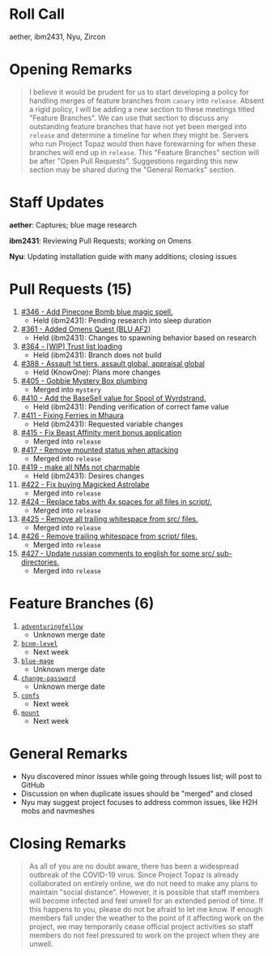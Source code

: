 # Roll Call
aether, ibm2431, Nyu, Zircon
# Opening Remarks
> I believe it would be prudent for us to start developing a policy for handling merges of feature branches from `canary` into `release`. Absent a rigid policy, I will be adding a new section to these meetings titled "Feature Branches". We can use that section to discuss any outstanding feature branches that have not yet been merged into `release` and determine a timeline for when they might be. Servers who run Project Topaz would then have forewarning for when these branches will end up in `release`. This "Feature Branches" section will be after "Open Pull Requests". Suggestions regarding this new section may be shared during the "General Remarks" section.
# Staff Updates
**aether**: Captures; blue mage research

**ibm2431**: Reviewing Pull Requests; working on Omens

**Nyu**: Updating installation guide with many additions; closing issues

# Pull Requests (15)
1. [#346 - Add Pinecone Bomb blue magic spell.](https://github.com/project-topaz/topaz/pull/346)
    - Held (ibm2431): Pending research into sleep duration
2. [#361 - Added Omens Quest (BLU AF2)](https://github.com/project-topaz/topaz/pull/361)
    - Held (ibm2431): Changes to spawning behavior based on research
3. [#364 - [WIP] Trust list loading](https://github.com/project-topaz/topaz/pull/364)
    - Held (ibm2431): Branch does not build
4. [#388 - Assault !st tiers, assault global, appraisal global](https://github.com/project-topaz/topaz/pull/388)
    - Held (KnowOne): Plans more changes
5. [#405 - Gobbie Mystery Box plumbing](https://github.com/project-topaz/topaz/pull/405)
    - Merged into `mystery`
6. [#410 - Add the BaseSell value for Spool of Wyrdstrand.](https://github.com/project-topaz/topaz/pull/410)
    - Held (ibm2431): Pending verification of correct fame value
7. [#411 - Fixing Ferries in Mhaura](https://github.com/project-topaz/topaz/pull/411)
    - Held (ibm2431): Requested variable changes
8. [#415 - Fix Beast Affinity merit bonus application](https://github.com/project-topaz/topaz/pull/415)
    - Merged into `release`
9. [#417 - Remove mounted status when attacking](https://github.com/project-topaz/topaz/pull/417)
    - Merged into `release`
10. [#419 - make all NMs not charmable](https://github.com/project-topaz/topaz/pull/419)
    - Held (ibm2431): Desires changes
11. [#422 - Fix buying Magicked Astrolabe](https://github.com/project-topaz/topaz/pull/422)
    - Merged into `release`
12. [#424 - Replace tabs with 4x spaces for all files in script/.](https://github.com/project-topaz/topaz/pull/424)
    - Merged into `release`
13. [#425 - Remove all trailing whitespace from src/ files.](https://github.com/project-topaz/topaz/pull/425)
    - Merged into `release`
14. [#426 - Remove trailing whitespace from script/ files.](https://github.com/project-topaz/topaz/pull/426)
    - Merged into `release`
15. [#427 - Update russian comments to english for some src/ sub-directories.](https://github.com/project-topaz/topaz/pull/427)
    - Merged into `release`
# Feature Branches (6)
1. [`adventuringfellow`](https://github.com/project-topaz/topaz/tree/adventuringfellow)
    - Unknown merge date
2. [`bcnm-level`](https://github.com/project-topaz/topaz/tree/bcnm-level)
    - Next week
3. [`blue-mage`](https://github.com/project-topaz/topaz/tree/blue-mage)
    - Unknown merge date
4. [`change-password`](https://github.com/project-topaz/topaz/tree/change-password)
    - Unknown merge date
5. [`confs`](https://github.com/project-topaz/topaz/tree/confs)
    - Next week
6. [`mount`](https://github.com/project-topaz/topaz/tree/mount)
    - Next week
# General Remarks
- Nyu discovered minor issues while going through Issues list; will post to GitHub
- Discussion on when duplicate issues should be "merged" and closed
- Nyu may suggest project focuses to address common issues, like H2H mobs and navmeshes
# Closing Remarks
> As all of you are no doubt aware, there has been a widespread outbreak of the COVID-19 virus. Since Project Topaz is already collaborated on entirely online, we do not need to make any plans to maintain "social distance". However, it is possible that staff members will become infected and feel unwell for an extended period of time. If this happens to you, please do not be afraid to let me know. If enough members fall under the weather to the point of it affecting work on the project, we may temporarily cease official project activities so staff members do not feel pressured to work on the project when they are unwell.